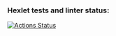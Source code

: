 ### Hexlet tests and linter status:
[![Actions Status](https://github.com/Denis-Shakhurov/java-project-72/actions/workflows/hexlet-check.yml/badge.svg)](https://github.com/Denis-Shakhurov/java-project-72/actions)